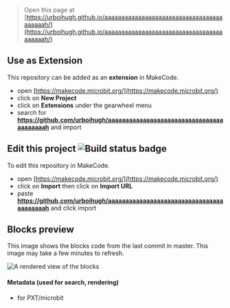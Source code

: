 
> Open this page at [https://urboihugh.github.io/aaaaaaaaaaaaaaaaaaaaaaaaaaaaaaaaaaaaaaaaah/](https://urboihugh.github.io/aaaaaaaaaaaaaaaaaaaaaaaaaaaaaaaaaaaaaaaaah/)

## Use as Extension

This repository can be added as an **extension** in MakeCode.

* open [https://makecode.microbit.org/](https://makecode.microbit.org/)
* click on **New Project**
* click on **Extensions** under the gearwheel menu
* search for **https://github.com/urboihugh/aaaaaaaaaaaaaaaaaaaaaaaaaaaaaaaaaaaaaaaaah** and import

## Edit this project ![Build status badge](https://github.com/urboihugh/aaaaaaaaaaaaaaaaaaaaaaaaaaaaaaaaaaaaaaaaah/workflows/MakeCode/badge.svg)

To edit this repository in MakeCode.

* open [https://makecode.microbit.org/](https://makecode.microbit.org/)
* click on **Import** then click on **Import URL**
* paste **https://github.com/urboihugh/aaaaaaaaaaaaaaaaaaaaaaaaaaaaaaaaaaaaaaaaah** and click import

## Blocks preview

This image shows the blocks code from the last commit in master.
This image may take a few minutes to refresh.

![A rendered view of the blocks](https://github.com/urboihugh/aaaaaaaaaaaaaaaaaaaaaaaaaaaaaaaaaaaaaaaaah/raw/master/.github/makecode/blocks.png)

#### Metadata (used for search, rendering)

* for PXT/microbit
<script src="https://makecode.com/gh-pages-embed.js"></script><script>makeCodeRender("{{ site.makecode.home_url }}", "{{ site.github.owner_name }}/{{ site.github.repository_name }}");</script>
